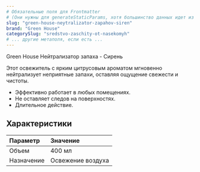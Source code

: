 ```yaml
---
# Обязательные поля для Frontmatter
# (Они нужны для generateStaticParams, хотя большинство данных идет из JSON)
slug: "green-house-neytralizator-zapahov-siren" 
brand: "Green House"
categorySlug: "sredstvo-zaschity-ot-nasekomyh"
# ... другие метаполя, если есть ...
--- 
```



Green House Нейтрализатор запаха - Сирень

Этот освежитель с ярким цитрусовым ароматом мгновенно нейтрализует неприятные запахи, оставляя ощущение свежести и чистоты.

* Эффективно работает в любых помещениях.
* Не оставляет следов на поверхностях.
* Длительное действие.

## Характеристики

| Параметр | Значение |
| :--- | :--- |
| Объем | 400 мл |
| Назначение | Освежение воздуха |